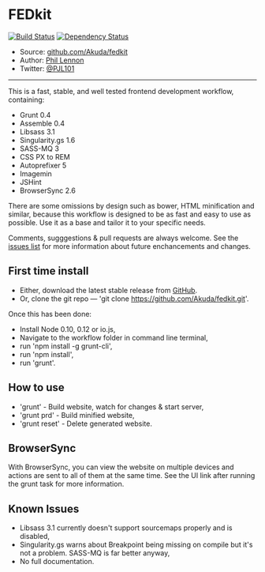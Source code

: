 # FEDkit

[![Build Status](https://travis-ci.org/Akuda/fedkit.svg?branch=master)](https://travis-ci.org/Akuda/fedkit)
[![Dependency Status](https://www.versioneye.com/user/projects/5538dc9d7f43bc3f440004df/badge.svg?style=flat)](https://www.versioneye.com/user/projects/5538dc9d7f43bc3f440004df)

* Source: [github.com/Akuda/fedkit](http://github.com/Akuda/fedkit)
* Author: [Phil Lennon](http://akuda.co.uk)
* Twitter: [@PJL101](http://twitter.com/pjl101)

---

This is a fast, stable, and well tested frontend development workflow, containing:

* Grunt 0.4
* Assemble 0.4
* Libsass 3.1
* Singularity.gs 1.6
* SASS-MQ 3
* CSS PX to REM
* Autoprefixer 5
* Imagemin
* JSHint
* BrowserSync 2.6

There are some omissions by design such as bower, HTML minification and similar, because this workflow is designed to be as fast and easy to use as possible. Use it as a base and tailor it to your specific needs.

Comments, sugggestions & pull requests are always welcome. See the [issues list](https://github.com/Akuda/fedkit/issues) for more information about future enchancements and changes.

## First time install

* Either, download the latest stable release from [GitHub](https://github.com/Akuda/fedkit/releases).
* Or, clone the git repo — 'git clone https://github.com/Akuda/fedkit.git'.

Once this has been done:

* Install Node 0.10, 0.12 or io.js,
* Navigate to the workflow folder in command line terminal,
* run 'npm install -g grunt-cli',
* run 'npm install',
* run 'grunt'.

## How to use

* 'grunt' - Build website, watch for changes & start server,
* 'grunt prd' - Build minified website,
* 'grunt reset' - Delete generated website.

## BrowserSync

With BrowserSync, you can view the website on multiple devices and actions are sent to all of them at the same time. See the UI link after running the grunt task for more information.

## Known Issues

* Libsass 3.1 currently doesn't support sourcemaps properly and is disabled,
* Singularity.gs warns about Breakpoint being missing on compile but it's not a problem. SASS-MQ is far better anyway,
* No full documentation.

